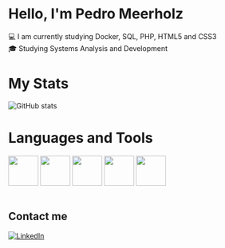 # Hello, I'm Pedro Meerholz
<p>💻 I am currently studying Docker, SQL, PHP, HTML5 and CSS3<br>🎓 Studying Systems Analysis and Development</p>

# My Stats
![GitHub stats](https://github-readme-stats.vercel.app/api?username=pedromeerholz&show_icons=true&theme=dark)

# Languages and Tools 
<div style="display: inline-block">
  <img height="60" src="https://cdn.jsdelivr.net/gh/devicons/devicon/icons/html5/html5-plain-wordmark.svg" />
  <img height="60" src="https://cdn.jsdelivr.net/gh/devicons/devicon/icons/java/java-plain-wordmark.svg"/>
  <img height="60" src="https://cdn.jsdelivr.net/gh/devicons/devicon/icons/postgresql/postgresql-plain-wordmark.svg"/>
  <img height="60" src="https://cdn.jsdelivr.net/gh/devicons/devicon/icons/mysql/mysql-plain-wordmark.svg" />
  <img height="60" weight="40" src="https://cdn.jsdelivr.net/gh/devicons/devicon/icons/git/git-plain-wordmark.svg"/>
</div>
<br>
<br>

## Contact me
[![LinkedIn](https://img.shields.io/badge/LinkedIn-0077B5?style=for-the-badge&url=https://www.linkedin.com/in/pedromeerholz/)](https://www.linkedin.com/in/pedromeerholz/)
